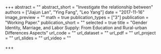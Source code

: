 +++
abstract = ""
abstract_short = "Investigate the relationship between"
authors = ["Jiajun Lan", "Ying Fang", "Leo Yang"]
date = "2017-11-16"
image_preview = ""
math = true
publication_types = ["3"]
publication = "Working Paper."
publication_short = ""
selected = true
title = "Gender Identity, Marriage, and Labor Supply: From Education and Rural-urban Differences Aspects"
url_code = ""
url_dataset = ""
url_pdf = ""
url_project = ""
url_slides = ""
url_video = ""

+++
